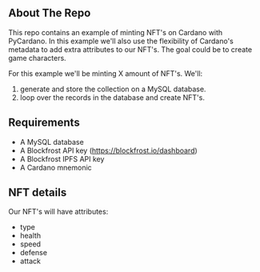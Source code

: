 ## About The Repo

This repo contains an example of minting NFT's on Cardano with PyCardano. In this example we'll also use the flexibility of Cardano's metadata to add extra attributes to our NFT's. The goal could be to create game characters.

For this example we'll be minting X amount of NFT's. We'll:
1. generate and store the collection on a MySQL database.
2. loop over the records in the database and create NFT's.

## Requirements
- A MySQL database 
- A Blockfrost API key (https://blockfrost.io/dashboard)
- A Blockfrost IPFS API key
- A Cardano mnemonic

## NFT details
Our NFT's will have attributes: 
- type
- health
- speed
- defense
- attack